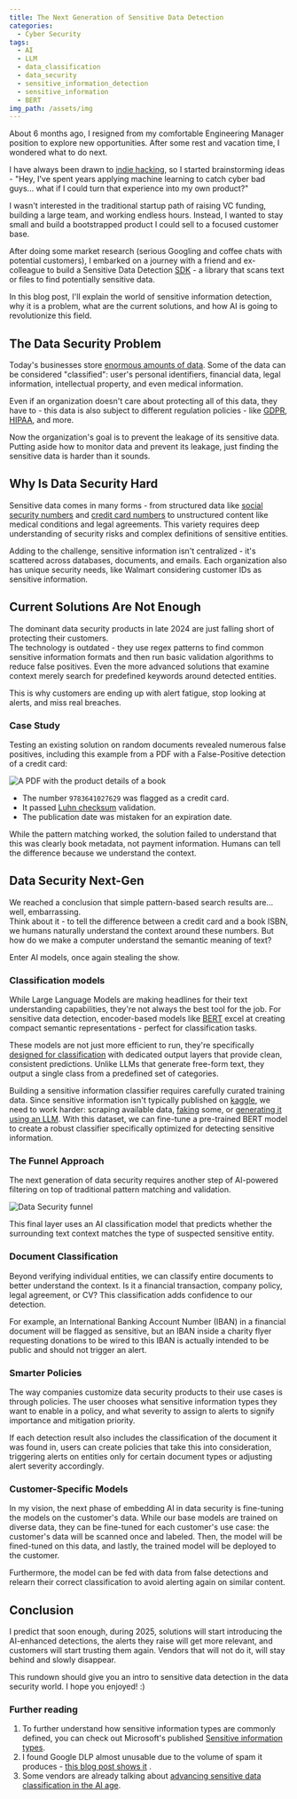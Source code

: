 ```yaml
---
title: The Next Generation of Sensitive Data Detection
categories:
  - Cyber Security
tags:
  - AI
  - LLM
  - data_classification
  - data_security
  - sensitive_information_detection
  - sensitive_information
  - BERT
img_path: /assets/img
---
```

About 6 months ago, I resigned from my comfortable Engineering Manager position to explore new opportunities. After some rest and vacation time, I wondered what to do next.

I have always been drawn to [indie hacking](https://www.indiehackers.com/), so I started brainstorming ideas - "Hey, I've spent years applying machine learning to catch cyber bad guys... what if I could turn that experience into my own product?"

I wasn't interested in the traditional startup path of raising VC funding, building a large team, and working endless hours. Instead, I wanted to stay small and build a bootstrapped product I could sell to a focused customer base.

After doing some market research (serious Googling and coffee chats with potential customers), I embarked on a journey with a friend and ex-colleague to build a Sensitive Data Detection [SDK](https://en.wikipedia.org/wiki/Software_development_kit) - a library that scans text or files to find potentially sensitive data.

In this blog post, I'll explain the world of sensitive information detection, why it is a problem, what are the current solutions, and how AI is going to revolutionize this field.
## The Data Security Problem
Today's businesses store [enormous amounts of data](https://www.statista.com/statistics/1262608/amount-of-data-managed-by-organizations-us-uk/). Some of the data can be considered "classified": user's personal identifiers, financial data, legal information, intellectual property, and even medical information.

Even if an organization doesn't care about protecting all of this data, they have to - this data is also subject to different regulation policies - like [GDPR](https://gdpr-info.eu/), [HIPAA](https://www.hhs.gov/hipaa/index.html), and more.

Now the organization's goal is to prevent the leakage of its sensitive data. Putting aside how to monitor data and prevent its leakage, just finding the sensitive data is harder than it sounds.
## Why Is Data Security Hard
Sensitive data comes in many forms - from structured data like [social security numbers](https://www.ssa.gov/number-card) and [credit card numbers](https://en.wikipedia.org/wiki/Payment_card_number) to unstructured content like medical conditions and legal agreements. This variety requires deep understanding of security risks and complex definitions of sensitive entities.

Adding to the challenge, sensitive information isn't centralized - it's scattered across databases, documents, and emails. Each organization also has unique security needs, like Walmart considering customer IDs as sensitive information.
## Current Solutions Are Not Enough
The dominant data security products in late 2024 are just falling short of protecting their customers.  
The technology is outdated - they use regex patterns to find common sensitive information formats and then run basic validation algorithms to reduce false positives. Even the more advanced solutions that examine context merely search for predefined keywords around detected entities.

This is why customers are ending up with alert fatigue, stop looking at alerts, and miss real breaches.
### Case Study
Testing an existing solution on random documents revealed numerous false positives, including this example from a PDF with a False-Positive detection of a credit card:

![A PDF with the product details of a book](SIT_case_study.png)

- The number `9783641027629` was flagged as a credit card.
- It passed [Luhn checksum](https://en.wikipedia.org/wiki/Luhn_algorithm) validation.
- The publication date was mistaken for an expiration date.

While the pattern matching worked, the solution failed to understand that this was clearly book metadata, not payment information. Humans can tell the difference because we understand the context.
## Data Security Next-Gen
We reached a conclusion that simple pattern-based search results are... well, embarrassing.  
Think about it - to tell the difference between a credit card and a book ISBN, we humans naturally understand the context around these numbers. But how do we make a computer understand the semantic meaning of text?

Enter AI models, once again stealing the show.
### Classification models
While Large Language Models are making headlines for their text understanding capabilities, they're not always the best tool for the job. For sensitive data detection, encoder-based models like [BERT](https://huggingface.co/docs/transformers/en/model_doc/bert) excel at creating compact semantic representations - perfect for classification tasks.

These models are not just more efficient to run, they're specifically [designed for classification](https://arxiv.org/abs/1905.05583) with dedicated output layers that provide clean, consistent predictions. Unlike LLMs that generate free-form text, they output a single class from a predefined set of categories.

Building a sensitive information classifier requires carefully curated training data. Since sensitive information isn't typically published on [kaggle](https://www.kaggle.com/datasets), we need to work harder: scraping available data, [faking](https://faker.readthedocs.io/en/master/) some, or [generating it using an LLM](https://www.confident-ai.com/blog/the-definitive-guide-to-synthetic-data-generation-using-llms).
With this dataset, we can fine-tune a pre-trained BERT model to create a robust classifier specifically optimized for detecting sensitive information.
### The Funnel Approach
The next generation of data security requires another step of AI-powered filtering on top of traditional pattern matching and validation.


![Data Security funnel](data_security_funnel.png)


This final layer uses an AI classification model that predicts whether the surrounding text context matches the type of suspected sensitive entity.
### Document Classification
Beyond verifying individual entities, we can classify entire documents to better understand the context. Is it a financial transaction, company policy, legal agreement, or CV? This classification adds confidence to our detection.

For example, an International Banking Account Number (IBAN) in a financial document will be flagged as sensitive, but an IBAN inside a charity flyer requesting donations to be wired to this IBAN is actually intended to be public and should not trigger an alert.
### Smarter Policies
The way companies customize data security products to their use cases is through policies. The user chooses what sensitive information types they want to enable in a policy, and what severity to assign to alerts to signify importance and mitigation priority.

If each detection result also includes the classification of the document it was found in, users can create policies that take this into consideration, triggering alerts on entities only for certain document types or adjusting alert severity accordingly.
### Customer-Specific Models
In my vision, the next phase of embedding AI in data security is fine-tuning the models on the customer's data.
While our base models are trained on diverse data, they can be fine-tuned for each customer's use case: the customer's data will be scanned once and labeled. Then, the model will be fined-tuned on this data, and lastly, the trained model will be deployed to the customer.

Furthermore, the model can be fed with data from false detections and relearn their correct classification to avoid alerting again on similar content.
## Conclusion
I predict that soon enough, during 2025, solutions will start introducing the AI-enhanced detections, the alerts they raise will get more relevant, and customers will start trusting them again. Vendors that will not do it, will stay behind and slowly disappear.

This rundown should give you an intro to sensitive data detection in the data security world. I hope you enjoyed! :)

### Further reading
1. To further understand how sensitive information types are commonly defined, you can check out Microsoft's published  [Sensitive information types](https://learn.microsoft.com/en-us/purview/sit-sensitive-information-type-entity-definitions).
2. I found Google DLP almost unusable due to the volume of spam it produces -  [this blog post shows it](https://medium.com/googledeveloperseurope/google-dlp-for-credit-card-certification-47dfa5252a26) .
3. Some vendors are already talking about [advancing sensitive data classification in the AI age](https://www.cyera.io/blog/advancing-sensitive-data-classification-in-the-age-of-ai).